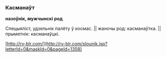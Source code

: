 ### Касманаўт
**назоўнік, мужчынскі род**

Спецыяліст, удзельнік палёту ў космас. || жаночы род: касманаўтка. || прыметнік: касманаўцкі.

<a rel="author">[http://rv-blr.com/](http://rv-blr.com/slounik.jsp?letterId=0&maskId=0&pageId=1358)</a>
